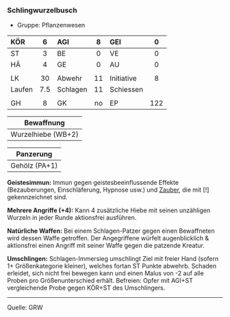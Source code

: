 ### Schlingwurzelbusch

- Gruppe: Pflanzenwesen

| KÖR    |  6  | AGI      |  8  | GEI        |  0  |
| :----- | :-: | :------- | :-: | :--------- | :-: |
| ST     |  3  | BE       |  0  | VE         |  0  |
| HÄ     |  4  | GE       |  0  | AU         |  0  |
|        |     |          |     |            |     |
| LK     | 30  | Abwehr   | 11  | Initiative |  8  |
| Laufen | 7.5 | Schlagen | 11  | Schiessen  |     |
|        |     |          |     |            |     |
| GH     |  8  | GK       | no  | EP         | 122 |

|     Bewaffnung     |
| :----------------: |
| Wurzelhiebe (WB+2) |

|   Panzerung   |
| :-----------: |
| Gehölz (PA+1) |

**Geistesimmun:** Immun gegen geistesbeeinflussende Effekte (Bezauberungen, Einschläferung, Hypnose usw.) und [Zauber](../../fanwerk/zauber/zauber.md), die mit [!] gekennzeichnet sind.

**Mehrere Angriffe (+4):** Kann 4 zusätzliche Hiebe mit seinen unzähligen Wurzeln in jeder Runde aktionsfrei ausführen.

**Natürliche Waffen:** Bei einem Schlagen-Patzer gegen einen Bewaffneten wird dessen Waffe getroffen. Der Angegriffene würfelt augenblicklich & aktionsfrei einen Angriff mit seiner Waffe gegen die patzende Kreatur.

**Umschlingen:** Schlagen-Immersieg umschlingt Ziel mit freier Hand (sofern 1+ Größenkategorie kleiner), welches fortan ST Punkte abwehrb. Schaden erleidet, sich nicht frei bewegen kann und einen Malus von -2 auf alle Proben pro Größenunterschied erhält. Befreien: Opfer mit AGI+ST vergleichende Probe gegen KÖR+ST des Umschlingers.

---

Quelle: GRW
